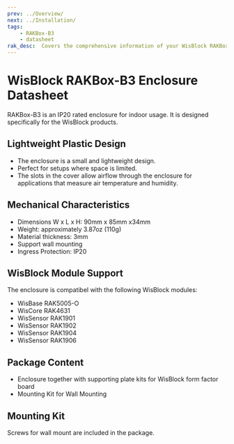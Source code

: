```yaml
---
prev: ../Overview/
next: ../Installation/
tags:
    - RAKBox-B3
    - datasheet
rak_desc:  Covers the comprehensive information of your WisBlock RAKBox-B3 Enclosure to help you in using it. This information includes technical specifications and characteristics.
---
```

# WisBlock RAKBox-B3 Enclosure Datasheet

RAKBox-B3 is an IP20 rated enclosure for indoor usage. It is designed specifically for the WisBlock products.

## Lightweight Plastic Design

- The enclosure is a small and lightweight design.
- Perfect for setups where space is limited.
- The slots in the cover allow airflow through the enclosure for applications that measure air temperature and humidity.

<rk-img
  src="/assets/images/accessories/rakbox-b3/datasheet/top-view.png"
  width="35%"
  caption="WisBlock RAKBox-B3 Enclosure Overview"
/>

## Mechanical Characteristics

- Dimensions W x L x H: 90mm x 85mm x34mm
- Weight: approximately 3.87oz (110g)
- Material thickness: 3mm
- Support wall mounting
- Ingress Protection: IP20

<rk-img
  src="/assets/images/accessories/rakbox-b3/datasheet/overview.png"
  width="30%"
  caption="WisBlock RAKBox-B3 Enclosure"
/>

## WisBlock Module Support

The enclosure is compatibel with the following WisBlock modules:

- WisBase RAK5005-O
- WisCore RAK4631
- WisSensor RAK1901
- WisSensor RAK1902
- WisSensor RAK1904
- WisSensor RAK1906

## Package Content

- Enclosure together with supporting plate kits for WisBlock form factor board
- Mounting Kit for Wall Mounting

## Mounting Kit

Screws for wall mount are included in the package.

<rk-img
  src="/assets/images/accessories/rakbox-b3/datasheet/mounting-kit.png"
  width="20%"
  caption="Mounting Kit"
/>
